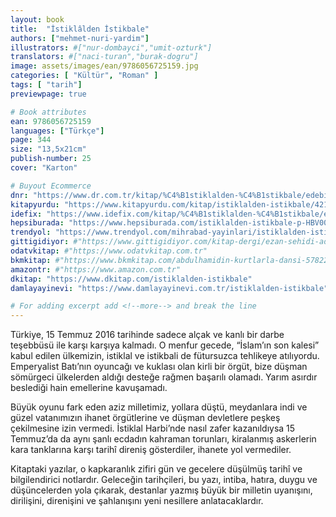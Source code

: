 ```yaml
---
layout: book
title:  "İstiklâlden İstikbale"
authors: ["mehmet-nuri-yardim"]
illustrators: #["nur-dombayci","umit-ozturk"]
translators: #["naci-turan","burak-dogru"]
image: assets/images/ean/9786056725159.jpg
categories: [ "Kültür", "Roman" ]
tags: [ "tarih"]
previewpage: true

# Book attributes
ean: 9786056725159
languages: ["Türkçe"]
page: 344
size: "13,5x21cm"
publish-number: 25
cover: "Karton"

# Buyout Ecommerce
dnr: "https://www.dr.com.tr/kitap/%C4%B1stiklalden-%C4%B1stikbale/edebiyat/denemeyazin/urunno=0001697012001"
kitapyurdu: "https://www.kitapyurdu.com/kitap/istiklalden-istikbale/421618.html&filter_name=+%C4%B0ST%C4%B0KLALDEN+%C4%B0ST%C4%B0KBALE"
idefix: "https://www.idefix.com/kitap/%C4%B1stiklalden-%C4%B1stikbale/edebiyat/denemeyazin/urunno=0001697012001"
hepsiburada: "https://www.hepsiburada.com/istiklalden-istikbale-p-HBV000004ZZFR"
trendyol: "https://www.trendyol.com/mihrabad-yayinlari/istiklalden-istikbale-p-3286906"
gittigidiyor: #"https://www.gittigidiyor.com/kitap-dergi/ezan-sehidi-adnan-menderes_pdp_732728793"
odatvkitap: #"https://www.odatvkitap.com.tr"
bkmkitap: #"https://www.bkmkitap.com/abdulhamidin-kurtlarla-dansi-578226"
amazontr: #"https://www.amazon.com.tr"
dkitap: "https://www.dkitap.com/istiklalden-istikbale"
damlayayinevi: "https://www.damlayayinevi.com.tr/istiklalden-istikbale"

# For adding excerpt add <!--more--> and break the line
---
```

Türkiye, 15 Temmuz 2016 tarihinde sadece alçak ve kanlı bir darbe teşebbüsü ile karşı karşıya kalmadı. O menfur gecede, “İslam’ın son kalesi” kabul edilen ülkemizin, istiklal ve istikbali de fütursuzca tehlikeye atılıyordu. Emperyalist Batı’nın oyuncağı ve kuklası olan kirli bir örgüt, bize düşman sömürgeci ülkelerden aldığı desteğe rağmen başarılı olamadı. Yarım asırdır beslediği hain emellerine kavuşamadı.

Büyük oyunu fark eden aziz milletimiz, yollara düştü, meydanlara indi ve güzel vatanımızın ihanet örgütlerine ve düşman devletlere peşkeş çekilmesine izin vermedi. İstiklal Harbi’nde nasıl zafer kazanıldıysa 15 Temmuz’da da aynı şanlı ecdadın kahraman torunları, kiralanmış askerlerin kara tanklarına karşı tarihî direniş gösterdiler, ihanete yol vermediler.

Kitaptaki yazılar, o kapkaranlık zifiri gün ve gecelere düşülmüş tarihî ve bilgilendirici notlardır. Geleceğin tarihçileri, bu yazı, intiba, hatıra, duygu ve düşüncelerden yola çıkarak, destanlar yazmış büyük bir milletin uyanışını, dirilişini, direnişini ve şahlanışını yeni nesillere anlatacaklardır.
<!--more--> 